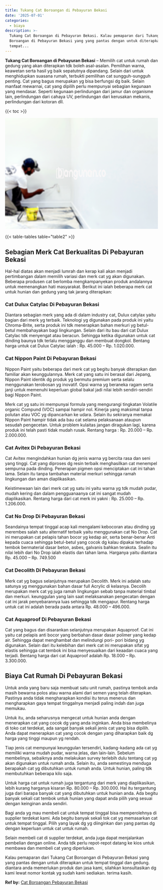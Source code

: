```yaml
---
title: Tukang Cat Boroangan di Pebayuran Bekasi
date: '2025-07-01'
categories:
  - biaya
description: >-
  Tukang Cat Boroangan di Pebayuran Bekasi. Kalau pemaparan dari Tukang Cat
  Boroangan di Pebayuran Bekasi yang yang pantas dengan untuk diterapkan untuk
  tempat...
---
```


**Tukang Cat Boroangan di Pebayuran Bekasi** – Memilih cat untuk rumah dan gedung yang akan diterapkan tdk boleh asal-asalan. Pemilihan warna, keawetan serta hasil yg baik sepatutnya dipandang. Selain dari untuk menghidupkan suasana rumah, terbukti pemilihan cat sungguh-sungguh penting. Cat yang bagus merupakan yg bisa berfungsi dg baik. Selain manfaat mewarnai, cat yang dipilih perlu mempunyai sebagian kegunaan yang mendasar. Seperti kegunaan perlindungan dari jamur dan organisme lain, perlindungan dari cahaya UV, perlindungan dari kerusakan mekanis, perlindungan dari kotoran dll.

{{< toc >}}

![Tukang Cat Boroangan di Pebayuran Bekasi](/images/jasa-cat-murah41.png)

{{< table-tables table="table2" >}}

## Sebagian Merk Cat Berkualitas Di Pebayuran Bekasi

Hal-hal diatas akan menjadi lumrah dan kerap kali akan menjadi pertimbangan dalam memilih variasi dan merk cat yg akan digunakan. Beberapa produsen cat berlomba mengkampanyekan produk andalannya untuk memenangkan hati masyarakat. Berikut ini ialah beberapa merk cat untuk hunian dan gedung yang tak jarang diterapkan:

### Cat Dulux Catylac Di Pebayuran Bekasi

Diantara sebagian merk yang ada di dalam industry cat, Dulux catylax yaitu bagian dari merk yg terbaik. Teknologi yg digunakan pada produk ini yaitu Chroma-Brite, serta produk ini tdk menerapkan bahan merkuri yg betul-betul membahayakan bagi lingkungan. Selain dari itu bau dari cat Dulux Catylac tdk menyengat atau beracun. Sehingga ketika digunakan untuk cat dinding baunya tdk terlalu mengganggu dan membuat dongkol. Bentang harga untuk cat Dulux Catylac ialah : Rp. 45.000 – Rp. 1.020.000.

### Cat Nippon Paint Di Pebayuran Bekasi

Nippon Paint yaitu beberapa dari merk cat yg begitu banyak diterapkan dan familiar akan keunggulannya. Merk cat yang satu ini berasal dari Jepang, Nippon Paint identik dg produk yg bermutu premium serta selalu menggunakan terobosan yg inovatif. Opsi warna yg beraneka ragam serta janji untuk memenuhi keperluan global bakal jadi nilai lebih sendiri-sendiri bagi Nippon Paint.

Merk cat yg satu ini mempunyai formula yang mengurangi tingkatan Volatile organic Compund (VOC) sampai hampir nol. Kinerja yang maksimal tanpa polutan atau VOC yg dipancarkan ke udara. Selain itu sekiranya memakai Nippon Paint hampir tidak ada bau cat selama pelaksanaan ataupun sesudah pengecetan. Untuk problem kulaitas jangan diragukan lagi, karena produk ini telah pasti tidak mudah rusak. Rentang harga : Rp. 20.000 – Rp. 2.000.000.

### Cat Avitex Di Pebayuran Bekasi

Cat Avitex mengindahkan hunian dg jenis warna yg bercita rasa dan seni yang tinggi. Cat yang diproses dg resin terbaik menghasilkan cat menempel sempurna pada dinding. Penerapan pigmen opsi menciptakan cat ini tahan lama. Selain itu tanpa tambahan material merkuri sehingga ramah lingkungan dan aman diaplikasikan.

Keistimewaan lain dari merk cat yg satu ini yaitu warna yg tdk mudah pudar, mudah kering dan dalam pengguanaanya cat ini sangat mudah diaplikasikan. Rentang harga dari cat merk ini yakni : Rp. 25.000 – Rp. 1.206.000.

### Cat No Drop Di Pebayuran Bekasi

Seandainya tempat tinggal acap kali mengalami kebocoran atau dinding yg merembes salah satu alternatif terbaik yaitu menggunakan cat No Drop. Cat ini merupakan cat pelapis tahan bocor yg kedap air, serta benar-benar Anti kepada cuaca sehingga betul-betul yang cocok dg kalau dipakai terhadap tembok bermaterial dasar beton, asbes, galvanis bahkan terakota. Sealin itu nilai lebih dari No Drop ialah elastis dan tahan lama. Harganya yaitu diantara Rp. 45.000 – Rp. 749.500

### Cat Decolith Di Pebayuran Bekasi

Merk cat yg bagus selanjutnya merupakan Decolith. Merk ini adalah satu satunya yg menggunakan bahan dasar full Acrylic di kelasnya. Decolih merupakan merk cat yg juga ramah lingkungan sebab tanpa material timbal dan merkuri. keunggulan yang lain saat melaksanakan pengecatan dengan cat ini jarak penyebarannya luas sehingga tdk mengapur. Rentang harga untuk cat ini adalah berada pada antara Rp. 48.000 – 496.000.

### Cat Aquaproof Di Pebayuran Bekasi

Cat yang bagus dan disarankan selanjutnya merupakan Aquaproof. Cat ini yaitu cat pelapis anti bocor yang berbahan dasar dasar polimer yang kedap air. Sehingga dapat menghambat dan melindungi pori- pori bidang yg digunakan. Selain dari itu kelebihan dari merk cat ini merupakan sifat yg elastis sehingga cat tembok ini bisa menyesuaikan dari keaadan cuaca yang terjadi. Bentang harga dari cat Aquaproof adalah Rp. 18.000 – Rp. 3.300.000.

## Biaya Cat Rumah Di Pebayuran Bekasi

Untuk anda yang baru saja membuat satu unit rumah, pastinya tembok anda masih bewarna polos atau warna alami dari semen yang telah diterapkan. Pastinya anda tidak mengharapkan kondisi itu terus menerus dan mengharapkan gaya tempat tinggalnya menjadi paling indah dan juga memukau.

Untuk itu, anda seharusnya mengecat untuk hunian anda dengan menerapkan cat yang cocok dg yang anda inginkan. Anda bisa membelinya di toko cat terdekat, ada sangat banyak sekali jenis cat yang bisa dipilih. Anda dapat menerapkan cat yang cocok dengan yang diharapkan baik dg harga yang tinggi maupun yg rendah.

Tiap jenis cat mempunyai keunggulan tersendiri, kadang-kadang ada cat yg memiliki warna mudah pudar, warna jelas, dan lain-lain. Sebelum membelinya, sebaiknya anda melakukan survey terlebih dulu tentang cat yg akan digunakan untuk rumah anda. Selain itu, anda semestinya menduga berapakah cat yg dibutuhkan untuk rumah anda. Untuk hunian, paling tdk membutuhkan beberapa kilo saja.

Untuk harga cat untuk rumah juga tergantung dari merk yang diaplikasikan, lebih kurang harganya kisaran Rp. 80.000 – Rp. 300.000. Hal itu tergantung juga dari barapa banyak cat yang dibutuhkan untuk hunian anda. Ada begitu banyak sekali cat tembok untuk hunian yang dapat anda pilih yang sesuai dengan keinginan anda sendiri.

Bagi anda yg mau membeli cat untuk tempat tinggal bisa memperolehnya di supplier terdekat kami. Ada begitu banyak sekali tok cat yg memasarkan cat untuk tempat tinggal. Pilih yang layak dg yg diinginkan dan yang pantas dg dengan keperluan untuk cat untuk rumah.

Selain membeli cat di supplier terdekat, anda juga dapat menjalankan pembelian dengan online. Anda tdk perlu repot-repot datang ke kios untuk membawa dan membeli cat yang diperlukan.

Kalau pemaparan dari Tukang Cat Boroangan di Pebayuran Bekasi yang yang pantas dengan untuk diterapkan untuk tempat tinggal dan gedung. diantara anda memerlukan produk dan jasa kami, silahkan konsultasikan dg kami lewat nomor kontak yg sudah kami sediakan. terima kasih.

**Ref by:** [Cat Boroangan Pebayuran Bekasi](https://id.wikipedia.org/wiki/Cat)
